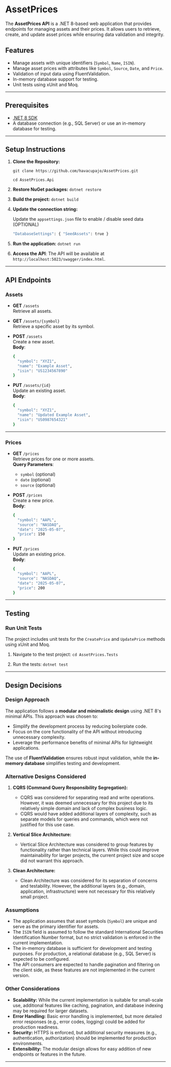 # AssetPrices

The **AssetPrices API** is a .NET 8-based web application that provides endpoints for managing assets and their prices. It allows users to retrieve, create, and update asset prices while ensuring data validation and integrity.

## Features
- Manage assets with unique identifiers (`Symbol`, `Name`, `ISIN`).
- Manage asset prices with attributes like `Symbol`, `Source`, `Date`, and `Price`.
- Validation of input data using FluentValidation.
- In-memory database support for testing.
- Unit tests using xUnit and Moq.

---

## Prerequisites
- [.NET 8 SDK](https://dotnet.microsoft.com/download/dotnet/8.0)
- A database connection (e.g., SQL Server) or use an in-memory database for testing.

---

## Setup Instructions

1. **Clone the Repository:**
	
	`git clone https://github.com/havacupajo/AssetPrices.git` 
	
	`cd AssetPrices.Api`

2. **Restore NuGet packages:**
	`dotnet restore`

3. **Build the project:**
	`dotnet build`

4. **Update the connection string:**

   Update the `appsettings.json` file to enable / disable seed data (OPTIONAL)
   	```bash 
	"DatabaseSettings": { "SeedAssets": true }
	```

5. **Run the application:**
	`dotnet run`
  
6. **Access the API**:
   The API will be available at `http://localhost:5023/swagger/index.html`.

---

## API Endpoints

### **Assets**
- **GET** `/assets`  
  Retrieve all assets.

- **GET** `/assets/{symbol}`  
  Retrieve a specific asset by its symbol.

- **POST** `/assets`  
  Create a new asset.  
  **Body**:
	```bash 
	{ 
	  "symbol": "XYZ1", 
	  "name": "Example Asset", 
	  "isin": "US1234567890" 
	}
	```

- **PUT** `/assets/{id}`  
  Update an existing asset.  
  **Body**: 
    ```bash 
	{ 
	  "symbol": "XYZ1", 
	  "name": "Updated Example Asset", 
	  "isin": "US0987654321" 
	}
	```
 
---

### **Prices**
- **GET** `/prices`  
  Retrieve prices for one or more assets.  
  **Query Parameters**:
  - `symbol` (optional)
  - `date` (optional)
  - `source` (optional)

- **POST** `/prices`  
  Create a new price.  
  **Body**: 
    ```bash 
    { 
	  "symbol": "AAPL", 
	  "source": "NASDAQ", 
	  "date": "2025-05-07", 
	  "price": 150 
	}
	```

- **PUT** `/prices`  
  Update an existing price.  
  **Body**: 
	```bash 
    { 
	  "symbol": "AAPL", 
	  "source": "NASDAQ", 
	  "date": "2025-05-07", 
	  "price": 200 
	}
	```

---

## Testing

### **Run Unit Tests**
The project includes unit tests for the `CreatePrice` and `UpdatePrice` methods using xUnit and Moq.

1. Navigate to the test project:
	`cd AssetPrices.Tests`

2. Run the tests:
    `dotnet test`

---

## Design Decisions

### **Design Approach**
The application follows a **modular and minimalistic design** using .NET 8's minimal APIs. This approach was chosen to:
- Simplify the development process by reducing boilerplate code.
- Focus on the core functionality of the API without introducing unnecessary complexity.
- Leverage the performance benefits of minimal APIs for lightweight applications.

The use of **FluentValidation** ensures robust input validation, while the **in-memory database** simplifies testing and development.

### **Alternative Designs Considered**
1. **CQRS (Command Query Responsibility Segregation):**
   - CQRS was considered for separating read and write operations. However, it was deemed unnecessary for this project due to its relatively simple domain and lack of complex business logic.
   - CQRS would have added additional layers of complexity, such as separate models for queries and commands, which were not justified for this use case.

2. **Vertical Slice Architecture:**
   - Vertical Slice Architecture was considered to group features by functionality rather than technical layers. While this could improve maintainability for larger projects, the current project size and scope did not warrant this approach.

3. **Clean Architecture:**
   - Clean Architecture was considered for its separation of concerns and testability. However, the additional layers (e.g., domain, application, infrastructure) were not necessary for this relatively small project.

### **Assumptions**
- The application assumes that asset symbols (`Symbol`) are unique and serve as the primary identifier for assets.
- The `ISIN` field is assumed to follow the standard International Securities Identification Number format, but no strict validation is enforced in the current implementation.
- The in-memory database is sufficient for development and testing purposes. For production, a relational database (e.g., SQL Server) is expected to be configured.
- The API consumers are expected to handle pagination and filtering on the client side, as these features are not implemented in the current version.

### **Other Considerations**
- **Scalability:** While the current implementation is suitable for small-scale use, additional features like caching, pagination, and database indexing may be required for larger datasets.
- **Error Handling:** Basic error handling is implemented, but more detailed error responses (e.g., error codes, logging) could be added for production readiness.
- **Security:** HTTPS is enforced, but additional security measures (e.g., authentication, authorization) should be implemented for production environments.
- **Extensibility:** The modular design allows for easy addition of new endpoints or features in the future.

---